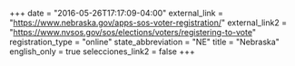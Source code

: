 +++
date = "2016-05-26T17:17:09-04:00"
external_link = "https://www.nebraska.gov/apps-sos-voter-registration/"
external_link2 = "https://www.nvsos.gov/sos/elections/voters/registering-to-vote"
registration_type = "online"
state_abbreviation = "NE"
title = "Nebraska"
english_only = true 
selecciones_link2 = false
+++
